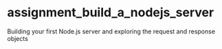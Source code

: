 # assignment_build_a_nodejs_server
Building your first Node.js server and exploring the request and response objects
